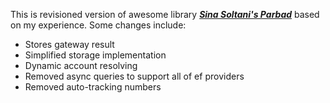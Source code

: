 This is revisioned version of awesome library _**[Sina Soltani's Parbad](https://github.com/Sina-Soltani/Parbad)**_ based on my experience. Some changes include:
* Stores gateway result
* Simplified storage implementation 
* Dynamic account resolving  
* Removed async queries to support all of ef providers
* Removed auto-tracking numbers


